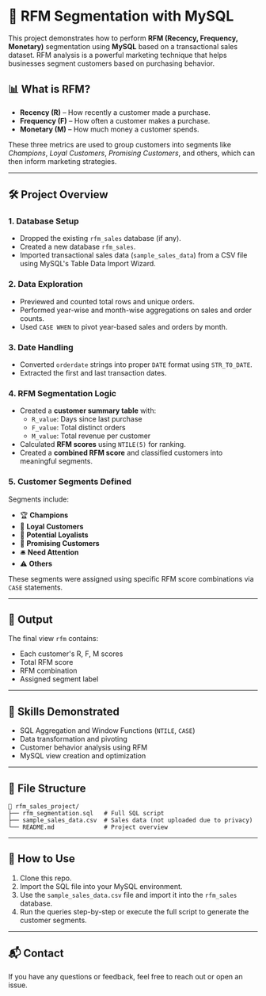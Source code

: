 
# 🧮 RFM Segmentation with MySQL

This project demonstrates how to perform **RFM (Recency, Frequency, Monetary)** segmentation using **MySQL** based on a transactional sales dataset. RFM analysis is a powerful marketing technique that helps businesses segment customers based on purchasing behavior.

## 📊 What is RFM?

- **Recency (R)** – How recently a customer made a purchase.
- **Frequency (F)** – How often a customer makes a purchase.
- **Monetary (M)** – How much money a customer spends.

These three metrics are used to group customers into segments like *Champions*, *Loyal Customers*, *Promising Customers*, and others, which can then inform marketing strategies.

---

## 🛠️ Project Overview

### 1. **Database Setup**
- Dropped the existing `rfm_sales` database (if any).
- Created a new database `rfm_sales`.
- Imported transactional sales data (`sample_sales_data`) from a CSV file using MySQL's Table Data Import Wizard.

### 2. **Data Exploration**
- Previewed and counted total rows and unique orders.
- Performed year-wise and month-wise aggregations on sales and order counts.
- Used `CASE WHEN` to pivot year-based sales and orders by month.

### 3. **Date Handling**
- Converted `orderdate` strings into proper `DATE` format using `STR_TO_DATE`.
- Extracted the first and last transaction dates.

### 4. **RFM Segmentation Logic**
- Created a **customer summary table** with:
  - `R_value`: Days since last purchase
  - `F_value`: Total distinct orders
  - `M_value`: Total revenue per customer
- Calculated **RFM scores** using `NTILE(5)` for ranking.
- Created a **combined RFM score** and classified customers into meaningful segments.

### 5. **Customer Segments Defined**
Segments include:
- 🏆 **Champions**
- 💛 **Loyal Customers**
- 🌱 **Potential Loyalists**
- 🌟 **Promising Customers**
- 🛎️ **Need Attention**
- ⚠️ **Others**

These segments were assigned using specific RFM score combinations via `CASE` statements.

---

## 📂 Output

The final view `rfm` contains:
- Each customer's R, F, M scores
- Total RFM score
- RFM combination
- Assigned segment label

---

## 🧠 Skills Demonstrated

- SQL Aggregation and Window Functions (`NTILE`, `CASE`)
- Data transformation and pivoting
- Customer behavior analysis using RFM
- MySQL view creation and optimization

---

## 📁 File Structure

```
📁 rfm_sales_project/
├── rfm_segmentation.sql   # Full SQL script
├── sample_sales_data.csv  # Sales data (not uploaded due to privacy)
└── README.md              # Project overview
```

---

## 🚀 How to Use

1. Clone this repo.
2. Import the SQL file into your MySQL environment.
3. Use the `sample_sales_data.csv` file and import it into the `rfm_sales` database.
4. Run the queries step-by-step or execute the full script to generate the customer segments.

---

## 📬 Contact

If you have any questions or feedback, feel free to reach out or open an issue.
